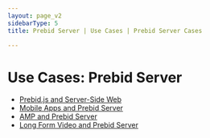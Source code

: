 ```yaml
---
layout: page_v2
sidebarType: 5
title: Prebid Server | Use Cases | Prebid Server Cases

---
```


# Use Cases: Prebid Server

- [Prebid.js and Server-Side Web](/prebid-server/use-cases/pbs-pbjs.md)
- [Mobile Apps and Prebid Server](/prebid-server/use-cases/pbs-sdk.md)
- [AMP and Prebid Server](/prebid-server/use-cases/pbs-amp.md)
- [Long Form Video and Prebid Server](/prebid-server/use-cases/pbs-lfv.md)

